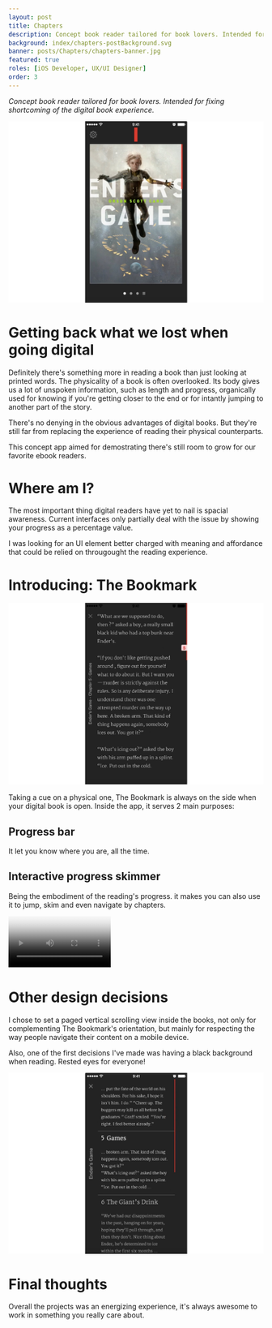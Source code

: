 ```yaml
---
layout: post
title: Chapters
description: Concept book reader tailored for book lovers. Intended for fixing shortcoming of the digital book experience. 
background: index/chapters-postBackground.svg
banner: posts/Chapters/chapters-banner.jpg
featured: true
roles: [iOS Developer, UX/UI Designer]
order: 3
---
```


*Concept book reader tailored for book lovers. Intended for fixing shortcoming of the digital book experience.*

![](/static/img/posts/Chapters/chapters-home.jpg)

# Getting back what we lost when going digital

Definitely there's something more in reading a book than just looking at printed words. The physicality of a book is often overlooked. Its body gives us a lot of unspoken information, such as length and progress, organically used for knowing if you're getting closer to the end or for intantly jumping to another part of the story.

There's no denying in the obvious advantages of digital books. But they're still far from replacing the experience of reading their physical counterparts.

This concept app aimed for demostrating there's still room to grow for our favorite ebook readers. 

# Where am I?

The most important thing digital readers have yet to nail is spacial awareness. Current interfaces only partially deal with the issue by showing your progress as a percentage value.

I was looking for an UI element better charged with meaning and affordance that could be relied on througought the reading experience.

# Introducing: The Bookmark

![](/static/img/posts/Chapters/chapters-reader.jpg)

Taking a cue on a physical one, The Bookmark is always on the side when your digital book is open. Inside the app, it serves 2 main purposes:

## Progress bar

It let you know where you are, all the time.

## Interactive progress skimmer

Being the embodiment of the reading's progress. it makes you can also use it to jump, skim and even navigate by chapters.

<p>
<video width="40%" controls preload="metadata" poster="/static/img/posts/Chapters/chapters-theBookmark-poster.jpg">
<source src="/static/img/posts/Chapters/chapters-theBookmark.mp4" type="video/mp4">
</video>
</p>

# Other design decisions

I chose to set a paged vertical scrolling view inside the books, not only for complementing The Bookmark's orientation, but mainly for respecting the way people navigate their content on a mobile device.

Also, one of the first decisions I've made was having a black background when reading. Rested eyes for everyone!

![](/static/img/posts/Chapters/chapters-chapterReader.jpg)

# Final thoughts

Overall the projects was an energizing experience, it's always awesome to work in something you really care about.
